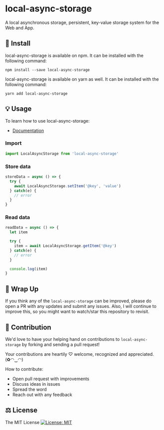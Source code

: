 # local-async-storage

A local asynchronous storage, persistent, key-value storage system for the Web and App.

## 🔧 Install

local-async-storage is available on npm. It can be installed with the following command:

```
npm install --save local-async-storage
```

local-async-storage is available on yarn as well. It can be installed with the following command:

```
yarn add local-async-storage
```

## 💡 Usage

To learn how to use local-async-storage:

* [Documentation](./API.md)

### Import 

```js
import LocalAsyncStorage from 'local-async-storage'
```

### Store data

```js
storeData = async () => {
  try {
    await LocalAsyncStorage.setItem('@key', 'value')
  } catch(e) {
    // error
  }
}
```

### Read data

```js
readData = async () => {
  let item

  try {
    item = await LocalAsyncStorage.getItem('@key')
  } catch(e) {
    // error
  }

  console.log(item)
}
```

## 💖 Wrap Up

If you think any of the `local-async-storage` can be improved, please do open a PR with any updates and submit any issues. Also, I will continue to improve this, so you might want to watch/star this repository to revisit.

## 🌟 Contribution

We'd love to have your helping hand on contributions to `local-async-storage` by forking and sending a pull request!

Your contributions are heartily ♡ welcome, recognized and appreciated. (✿◠‿◠)

How to contribute:

- Open pull request with improvements
- Discuss ideas in issues
- Spread the word
- Reach out with any feedback

## ⚖️ License

The MIT License [![License: MIT](https://img.shields.io/badge/License-MIT-yellow.svg)](https://opensource.org/licenses/MIT)
